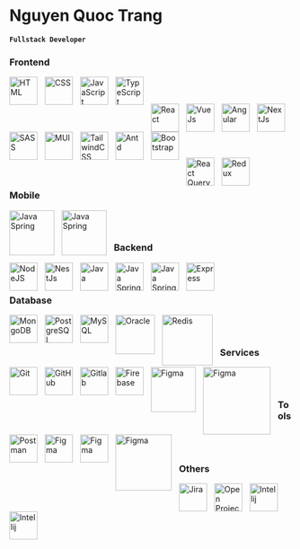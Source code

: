 # Nguyen Quoc Trang

**`Fullstack Developer`**


### Frontend

<img align="left" alt="HTML" width="50px" style="padding-right:10px;" src="https://cdn-icons-png.flaticon.com/128/174/174854.png" />
<img align="left" alt="CSS" width="50px" style="padding-right:10px;" src="https://cdn-icons-png.flaticon.com/128/732/732190.png" />
<img align="left" alt="JavaScript" width="50px" style="padding-right:10px;" src="https://cdn-icons-png.flaticon.com/128/5968/5968292.png" />
<img align="left" alt="TypeScript" width="50px" style="padding-right:10px;" src="https://cdn-icons-png.flaticon.com/128/5968/5968381.png" /> 


<br/><br/>


<img align="left" alt="React" width="50px" style="padding-right:10px;" src="https://cdn.jsdelivr.net/gh/devicons/devicon/icons/react/react-original.svg" />
<img align="left" alt="VueJs" width="50px" style="padding-right:10px;" src="https://www.vectorlogo.zone/logos/vuejs/vuejs-icon.svg" />
<img align="left" alt="Angular" width="50px" style="padding-right:10px;" src="https://www.vectorlogo.zone/logos/angular/angular-icon.svg" />
<img align="left" alt="NextJs" width="50px" style="padding-right:10px;" src="https://www.svgrepo.com/show/354113/nextjs-icon.svg" />

<br/><br/>


<img align="left" alt="SASS" width="50px" style="padding-right:10px;" src="https://cdn.jsdelivr.net/gh/devicons/devicon/icons/sass/sass-original.svg" />
<img align="left" alt="MUI" width="50px" style="padding-right:10px;" src="https://cdn.jsdelivr.net/gh/devicons/devicon/icons/materialui/materialui-original.svg" />
<img align="left" alt="TailwindCSS" width="50px" style="padding-right:10px;" src="https://www.vectorlogo.zone/logos/tailwindcss/tailwindcss-icon.svg" />
<img align="left" alt="Antd" width="50px" style="padding-right:10px;" src="https://static-00.iconduck.com/assets.00/ant-design-icon-2048x2046-dl3neb73.png" />
<img align="left" alt="Bootstrap" width="50px" style="padding-right:10px;" src="https://www.vectorlogo.zone/logos/getbootstrap/getbootstrap-icon.svg" />

<br/><br/>


<img align="left" alt="React Query" width="50px" style="padding-right:10px;" src="https://seeklogo.com/images/R/react-query-logo-1340EA4CE9-seeklogo.com.png" />
<img align="left" alt="Redux" width="50px" style="padding-right:10px;" src="https://cdn.jsdelivr.net/gh/devicons/devicon/icons/redux/redux-original.svg" />

<br/><br/>

### Mobile

<img align="left" alt="Java Spring" width="80px" style="padding-right:10px;" src="https://upload.wikimedia.org/wikipedia/commons/1/17/Google-flutter-logo.png" />
<img align="left" alt="Java Spring" width="80px" style="padding-right:10px;" src="https://upload.wikimedia.org/wikipedia/commons/thumb/f/fe/Dart_programming_language_logo.svg/2560px-Dart_programming_language_logo.svg.png" />

<br/><br/>
### Backend

<img align="left" alt="NodeJS" width="50px" style="padding-right:10px;" src="https://cdn.jsdelivr.net/gh/devicons/devicon/icons/nodejs/nodejs-original.svg" />
<img align="left" alt="NestJs" width="50px" style="padding-right:10px;" src="https://www.vectorlogo.zone/logos/nestjs/nestjs-icon.svg" />
<img align="left" alt="Java" width="50px" style="padding-right:10px;" src="https://cdn-icons-png.flaticon.com/128/5433/5433712.png" /> 
<img align="left" alt="Java Spring" width="50px" style="padding-right:10px;" src="https://www.vectorlogo.zone/logos/springio/springio-icon.svg" />
<img align="left" alt="Java Spring" width="50px" style="padding-right:10px;" src="https://upload.wikimedia.org/wikipedia/commons/thumb/2/27/PHP-logo.svg/2560px-PHP-logo.svg.png" />
<img align="left" alt="Express" width="50px" style="padding-right:10px;" src="https://cdn.jsdelivr.net/gh/devicons/devicon/icons/express/express-original.svg" /><br/>
<br/>


### Database

<img align="left" alt="MongoDB" width="50px" style="padding-right:10px;" src="https://cdn.jsdelivr.net/gh/devicons/devicon/icons/mongodb/mongodb-original.svg" />
<img align="left" alt="PostgreSQL" width="50px" style="padding-right:10px;" src="https://cdn.jsdelivr.net/gh/devicons/devicon/icons/postgresql/postgresql-original.svg" />
<img align="left" alt="MySQL" width="50px" style="padding-right:10px;" src="https://cdn.jsdelivr.net/gh/devicons/devicon/icons/mysql/mysql-original-wordmark.svg" />
<img align="left" alt="Oracle" width="70px" style="padding-right:10px;" src="https://logolook.net/wp-content/uploads/2022/03/Oracle-Logo.png" />
<img align="left" alt="Redis" width="90px" style="padding-right:10px;" src="https://download.logo.wine/logo/Redis/Redis-Logo.wine.png" />

<br />

<br/>

### Services

<img align="left" alt="Git" width="50px" style="padding-right:10px;" src="https://cdn.jsdelivr.net/gh/devicons/devicon/icons/git/git-original.svg" />
<img align="left" alt="GitHub" width="50px" style="padding-right:10px;" src="https://user-images.githubusercontent.com/67447840/220037637-cff5669e-da0e-45de-98f1-cdf5b67fff26.png" />
<img align="left" alt="Gitlab" width="50px" style="padding-right:10px;" src="https://www.vectorlogo.zone/logos/gitlab/gitlab-icon.svg" />
<img align="left" alt="Firebase" width="50px" style="padding-right:10px;" src="https://cdn.jsdelivr.net/gh/devicons/devicon/icons/firebase/firebase-plain-wordmark.svg" />
<img align="left" alt="Figma" width="80px" style="padding-right:10px;" src="https://1000logos.net/wp-content/uploads/2022/07/Kubernetes-Logo.png" />
<img align="left" alt="Figma" width="120px" style="padding-right:10px;" src="https://upload.wikimedia.org/wikipedia/commons/e/e3/Jenkins_logo_with_title.svg" />
<br />

<br/>

### Tools

<img align="left" alt="Postman" width="50px" style="padding-right:10px;" src="https://user-images.githubusercontent.com/67447840/220038329-e5213d83-ec34-4a82-9647-1b70ff8f2bfe.png" />
<img align="left" alt="Figma" width="50px" style="padding-right:10px;" src="https://www.vectorlogo.zone/logos/figma/figma-icon.svg" />
<img align="left" alt="Figma" width="50px" style="padding-right:10px;" src="https://upload.wikimedia.org/wikipedia/commons/thumb/e/ef/K6-logo.svg/374px-K6-logo.svg.png?20200330143628" />
<img align="left" alt="Figma" width="100px" style="padding-right:10px;" src="https://blog.apify.com/content/images/2023/09/01-primary-blue-docker-logo.png" />
<br/>

<br/>

### Others
<img align="left" alt="Jira" width="50px" style="padding-right:10px;" src="https://www.vectorlogo.zone/logos/atlassian_jira/atlassian_jira-icon.svg" />
<img align="left" alt="Open Project" width="50px" style="padding-right:10px;" src="https://www.openproject.org/assets/images/press/openproject-logo-centered-blue-background-d7fcb3fb.png" />
<img align="left" alt="Intellij" width="50px" style="padding-right:10px;" src="https://upload.wikimedia.org/wikipedia/commons/thumb/9/9c/IntelliJ_IDEA_Icon.svg/2048px-IntelliJ_IDEA_Icon.svg.png" />
<img align="left" alt="Intellij" width="50px" style="padding-right:10px;" src="https://img.icons8.com/?size=256&id=9OGIyU8hrxW5&format=png" />
